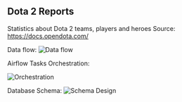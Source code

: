 ## Dota 2 Reports
Statistics about Dota 2 teams, players and heroes
Source: https://docs.opendota.com/

Data flow:
![Data flow](https://www.linkpicture.com/q/Untitled_233.png)

Airflow Tasks Orchestration: 

![Orchestration](https://www.linkpicture.com/q/Untitled_234.png)

Database Schema: 
![Schema Design](https://www.linkpicture.com/q/Untitled_235.png)
